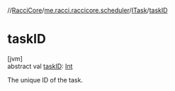 //[RacciCore](../../../index.md)/[me.racci.raccicore.scheduler](../index.md)/[ITask](index.md)/[taskID](task-i-d.md)

# taskID

[jvm]\
abstract val [taskID](task-i-d.md): [Int](https://kotlinlang.org/api/latest/jvm/stdlib/kotlin/-int/index.html)

The unique ID of the task.
